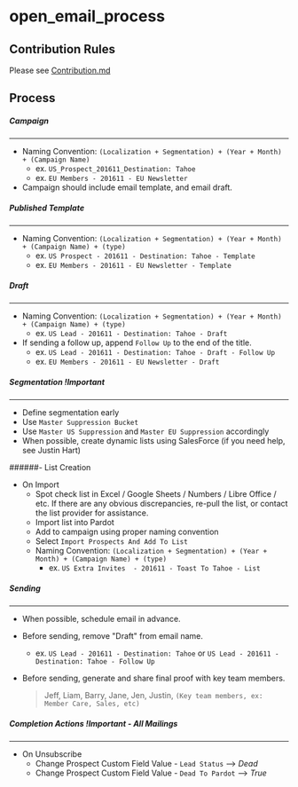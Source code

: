 # open_email_process

## Contribution Rules
Please see [Contribution.md](/CONTRIBUTING.md)

## Process

##### Campaign
---
- Naming Convention: `(Localization + Segmentation) + (Year + Month) + (Campaign Name)`
	- ex. `US_Prospect_201611_Destination: Tahoe`
	- ex. `EU Members - 201611 - EU Newsletter`
- Campaign should include email template, and email draft.

##### Published Template
---
- Naming Convention: `(Localization + Segmentation) + (Year + Month) + (Campaign Name) + (type)`
	- ex. `US Prospect - 201611 - Destination: Tahoe - Template`
	- ex. `EU Members - 201611 - EU Newsletter - Template`

##### Draft
---
- Naming Convention: `(Localization + Segmentation) + (Year + Month) + (Campaign Name) + (type)`
	-  ex. `US Lead - 201611 - Destination: Tahoe - Draft`
- If sending a follow up, append `Follow Up` to the end of the title.
	- ex. `US Lead - 201611 - Destination: Tahoe - Draft - Follow Up`
	- ex. `EU Members - 201611 - EU Newsletter - Draft`

##### Segmentation ***!Important***
---
- Define segmentation early
- Use `Master Suppression Bucket`
- Use `Master US Suppression` and `Master EU Suppression` accordingly
- When possible, create dynamic lists using SalesForce (if you need help, see Justin Hart)

######- List Creation
- On Import
	- Spot check list in Excel / Google Sheets / Numbers / Libre Office / etc. If there are any obvious discrepancies, re-pull the list, or contact the list provider for assistance.
	- Import list into Pardot
	- Add to campaign using proper naming convention
	- Select `Import Prospects And Add To List`
	- Naming Convention: `(Localization + Segmentation) + (Year + Month) + (Campaign Name) + (type)`
		-  ex. `US Extra Invites  - 201611 - Toast To Tahoe - List`



##### Sending
---
- When possible, schedule email in advance.
- Before sending, remove "Draft" from email name.
	- ex. `US Lead - 201611 - Destination: Tahoe` or `US Lead - 201611 - Destination: Tahoe - Follow Up`
- Before sending, generate and share final proof with key team members.

	> Jeff, Liam, Barry, Jane, Jen, Justin, `(Key team members, ex: Member Care, Sales, etc) `

##### Completion Actions ***!Important - All Mailings***
---
- On Unsubscribe
	- Change Prospect Custom Field Value - `Lead Status` --> *Dead*
	- Change Prospect Custom Field Value - `Dead To Pardot` --> *True*
